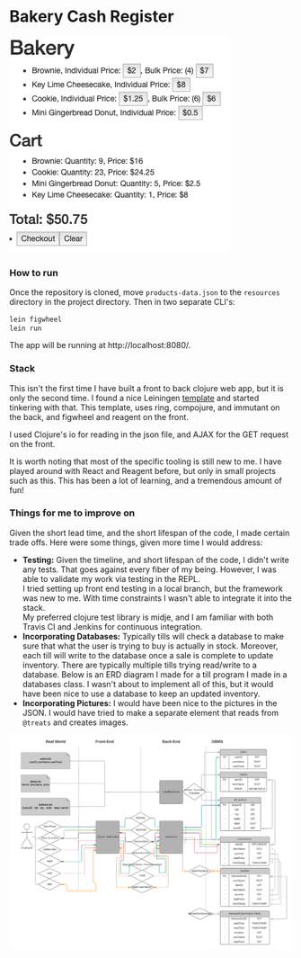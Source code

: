 # Bakery Cash Register  
![Screenshot](BakeryScreenshot.png)
### How to run  
Once the repository is cloned, move `products-data.json` to the `resources` directory in the project directory. Then in two separate CLI's:  
```
lein figwheel   
lein run
```  
The app will be running at http://localhost:8080/.  

### Stack
This isn't the first time I have built a front to back clojure web app, but it is only the second time. I found a nice Leiningen [template](https://github.com/gered/simple-web-app-template) and started tinkering with that. This template, uses ring, compojure, and immutant on the back, and figwheel and reagent on the front.

I used Clojure's io for reading in the json file, and AJAX for the GET request on the front.

It is worth noting that most of the specific tooling is still new to me. I have played around with React and Reagent before, but only in small projects such as this. This has been a lot of learning, and a tremendous amount of fun!  

### Things for me to improve on
Given the short lead time, and the short lifespan of the code, I made certain trade offs. Here were some things, given more time I would address:  
* **Testing:**  Given the timeline, and short lifespan of the code, I didn't write any tests. That goes against every fiber of my being. However, I was able to validate my work via testing in the REPL.  
I tried setting up front end testing in a local branch, but the framework was new to me. With time constraints I wasn't able to integrate it into the stack.  
My preferred clojure test library is midje, and I am familiar with both Travis CI and Jenkins for continuous integration.  
* **Incorporating Databases:** Typically tills will check a database to make sure that what the user is trying to buy is actually in stock. Moreover, each till will write to the database once a sale is complete to update inventory. There are typically multiple tills trying read/write to a database. Below is an ERD diagram I made for a till program I made in a databases class. I wasn't about to implement all of this, but it would have been nice to use a database to keep an updated inventory.
* **Incorporating Pictures:** I would have been nice to the pictures in the JSON. I would have tried to make a separate element that reads from `@treats` and creates images.

![Till-ERD](lab9ERD.png)
